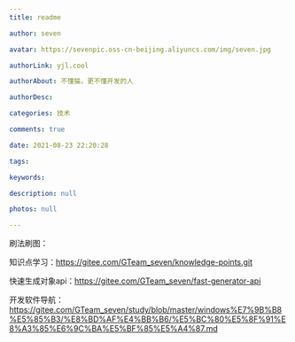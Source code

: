 ```yaml
---
title: readme

author: seven

avatar: https://sevenpic.oss-cn-beijing.aliyuncs.com/img/seven.jpg

authorLink: yjl.cool

authorAbout: 不懂猫，更不懂开发的人

authorDesc: 

categories: 技术

comments: true

date: 2021-08-23 22:20:28

tags: 

keywords: 

description: null

photos: null

---
```

刷法刷图：

知识点学习：https://gitee.com/GTeam_seven/knowledge-points.git

快速生成对象api：https://gitee.com/GTeam_seven/fast-generator-api

开发软件导航：https://gitee.com/GTeam_seven/study/blob/master/windows%E7%9B%B8%E5%85%B3/%E8%BD%AF%E4%BB%B6/%E5%BC%80%E5%8F%91%E8%A3%85%E6%9C%BA%E5%BF%85%E5%A4%87.md
